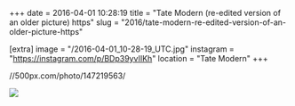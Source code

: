 +++
date = 2016-04-01 10:28:19
title = "Tate Modern (re-edited version of an older picture) https"
slug = "2016/tate-modern-re-edited-version-of-an-older-picture-https"

[extra]
image = "/2016-04-01_10-28-19_UTC.jpg"
instagram = "https://instagram.com/p/BDp39yvIIKh"
location = "Tate Modern"
+++

//500px.com/photo/147219563/

<img src="/2016-04-01_10-28-19_UTC.jpg" />
